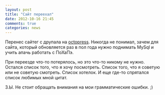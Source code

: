 ```yaml
---
layout: post
title: "Сайт переехал"
date: 2012-10-16 21:45
comments: true
categories: news
---
```


Перенес сайтег с друпала на [octopress](http://octopress.org/).
Никогда не понимал, зачем для сайта, который обновляется раз в пол года нужно поднимать MySql и учить апачь работать с ПоХаПэ.

При переезде что-то потерялось, но это что-то никому не нужно.
Остался список того, что я хочу посмотреть. Список того, что я советую или не советую смотреть. Список хотелок.
И еще где-то спрятался список любимых мной цитат.

З.Ы. Не стоит обращать внимания на мои грамматические ошибки. ;)

